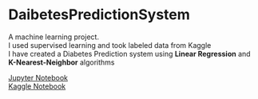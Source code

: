 # DaibetesPredictionSystem

A machine learning project. 
<br>
I used supervised learning and took labeled data from Kaggle 
<br>
I have created a Diabetes Prediction system using **Linear Regression** and **K-Nearest-Neighbor** algorithms
<br>

<a href="https://github.com/ANURAG-PATHAK/DiabetesPredictionSystem/blob/master/DiabetesPrediction.ipynb">Jupyter Notebook </a>
<br>
<a href="https://www.kaggle.com/code/anuragpathak123/diabetesprediction/notebook"> Kaggle Notebook </a>

